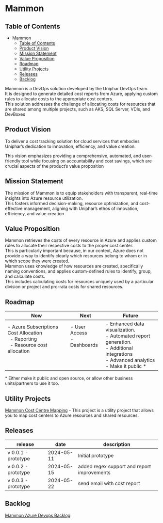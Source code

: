 # Mammon

## Table of Contents

- [Mammon](#mammon)
  - [Table of Contents](#table-of-contents)
  - [Product Vision](#product-vision)
  - [Mission Statement](#mission-statement)
  - [Value Proposition](#value-proposition)
  - [Roadmap](#roadmap)
  - [Utility Projects](#utility-projects)
  - [Releases](#releases)
  - [Backlog](#backlog)

Mammon is a DevOps solution developed by the Uniphar DevOps team.  
It is designed to generate detailed cost reports from Azure, applying custom rules to allocate costs to the appropriate cost centers.  
This solution addresses the challenge of allocating costs for resources that are shared among multiple projects, such as AKS, SQL Server, VDIs, and DevBoxes

## Product Vision

To deliver a cost tracking solution for cloud services that embodies Uniphar’s dedication to innovation, efficiency, and value creation.

This vision emphasizes providing a comprehensive, automated, and user-friendly tool while focusing on accountability and cost savings, which are crucial aspects of the product’s value proposition

## Mission Statement

The mission of Mammon is to equip stakeholders with transparent, real-time insights into Azure resource utilization.  
This fosters informed decision-making, resource optimization, and cost-effective management, aligning with Uniphar’s ethos of innovation, efficiency, and value creation

## Value Proposition

Mammon retrieves the costs of every resource in Azure and applies custom rules to allocate their respective costs to the proper cost center.  
This is particularly important because, in our context, Azure does not provide a way to identify clearly which resources belong to whom or in which scope they were created.  
Mammon uses knowledge of how resources are created, specifically naming conventions, and applies custom-defined rules to identify, group, and calculate costs.  
This includes calculating costs for resources uniquely used by a particular division or project and pro-rata costs for shared resources.

## Roadmap

| Now                                                                                | Next                         | Future                                                                                                                                         |
| ---------------------------------------------------------------------------------- | ---------------------------- | ---------------------------------------------------------------------------------------------------------------------------------------------- |
| - Azure Subscriptions Cost Allocation </br> &nbsp;&nbsp;- Reporting </br> &nbsp;&nbsp;- Resource cost allocation </br></br></br>| - User Access </br> - Dashboards </br></br></br></br>| - Enhanced data visualization. </br> - Automated report generation. </br> - Additional integrations </br> - Advanced analytics </br> - Make it public \* |

\* Either make it public and open source, or allow other business units/partners to use it too.

## Utility Projects

[Mammon Cost Centre Mapping](https://github.com/Uniphar/MammonCostCentreMapping) - This project is a utility project that allows you to map cost centers to Azure resources and shared resources.

## Releases

| release | date | description |
| ------- | ---- | ----------- |
| v 0.0.1 - prototype | 2024-05-11 | Initial prototype |
| v 0.0.2 - prototype | 2024-05-15 | added regex support and report improvements |
| v 0.0.3 - prototype | 2024-05-22 | send email with cost report |

## Backlog
[Mammon Azure Devops Backlog](https://dev.azure.com/UnipharGroup/1/_backlogs/backlog/DevOps/Epics?showParents=false&System.AreaPath=Mammon)
